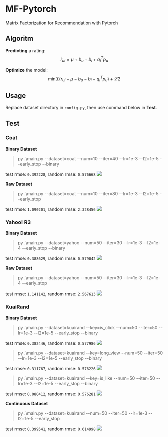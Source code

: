 # MF-Pytorch
Matrix Factorization for Recommendation with Pytorch

## Algoritm

**Predicting** a rating:
$$\hat r_{ui} = \mu + b_u + b_i + q_i^Tp_u$$


**Optimize** the model:
$$\min \sum (r_{ui} - \mu - b_u - b_i - q_i^Tp_u) + \mathcal{L2}$$

## Usage

Replace dataset directory in `config.py`, then use command below in **Test**.

## Test

### Coat

**Binary Dataset**
> py .\main.py --dataset=coat --num=10 --iter=40 --lr=1e-3 --l2=1e-5 --early_stop --binary

test rmse: `0.392228`, random rmse: `0.576668`
![](pics/coat_visual.png)

**Raw Dataset**
> py .\main.py --dataset=coat --num=10 --iter=80 --lr=1e-3 --l2=1e-5 --early_stop

test rmse: `1.090201`, random rmse: `2.328456`
![](pics/raw_coat_visual.png)

### Yahoo! R3

**Binary Dataset**
> py .\main.py --dataset=yahoo --num=50 --iter=30 --lr=1e-3 --l2=1e-4 --early_stop --binary

test rmse: `0.388629`, random rmse: `0.579042`
![](pics/yahoo_visual.png)

**Raw Dataset**
> py .\main.py --dataset=yahoo --num=50 --iter=30 --lr=1e-3 --l2=1e-4 --early_stop

test rmse: `1.141142`, random rmse: `2.567613`
![](pics/raw_yahoo_visual.png)
### KuaiRand

**Binary Dataset**
> py .\main.py --dataset=kuairand --key=is_click --num=50 --iter=50 --lr=1e-3 --l2=1e-5 --early_stop --binary

test rmse: `0.382446`, random rmse: `0.577986`
![](pics/kuairand_is_click_visual.png)

> py .\main.py --dataset=kuairand --key=long_view --num=50 --iter=50 --lr=1e-3 --l2=1e-5 --early_stop --binary

test rmse: `0.311767`, random rmse: `0.576226`
![](pics/kuairand_long_view_visual.png)

> py .\main.py --dataset=kuairand --key=is_like --num=50 --iter=50 --lr=1e-3 --l2=1e-5 --early_stop --binary

test rmse: `0.080412`, random rmse: `0.576281`
![](pics/kuairand_is_like_visual.png)

**Continuous Dataset**
> py .\main.py --dataset=kuairand --num=50 --iter=50 --lr=1e-3 --l2=1e-5 --early_stop 

test rmse: `0.399541`, random rmse: `0.614998`
![](pics/raw_kuairand_visual.png)